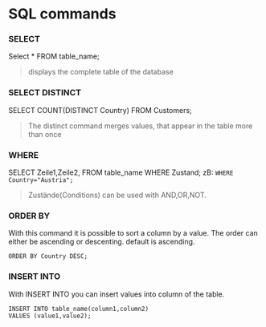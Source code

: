 # SQL commands
### SELECT
Select * FROM table_name;
> displays the complete table of the database

### SELECT DISTINCT
SELECT COUNT(DISTINCT Country) FROM Customers;
> The distinct command merges values, that appear in the table more than once

### WHERE
SELECT Zeile1,Zeile2, FROM table_name WHERE Zustand;
zB: `WHERE Country="Austria";`
> Zustände(Conditions) can be used with AND,OR,NOT. 

### ORDER BY
With this command it is possible to sort a column by a value. The order can either be ascending or descenting. default is ascending.
```SELECT * FROM table_name
ORDER BY Country DESC;
```
### INSERT INTO
With INSERT INTO you can insert values into column of the table.
```
INSERT INTO table_name(column1,column2)
VALUES (value1,value2);
```